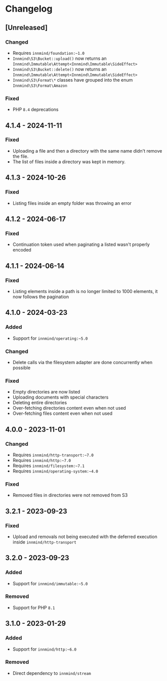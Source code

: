# Changelog

## [Unreleased]

### Changed

- Requires `innmind/foundation:~1.0`
- `Innmind\S3\Bucket::upload()` now returns an `Innmind\Immutable\Attempt<Innmind\Immutable\SideEffect>`
- `Innmind\S3\Bucket::delete()` now returns an `Innmind\Immutable\Attempt<Innmind\Immutable\SideEffect>`
- `Innmind\S3\Format\*` classes have grouped into the enum `Innmind\S3\Format\Amazon`

### Fixed

- PHP `8.4` deprecations

## 4.1.4 - 2024-11-11

### Fixed

- Uploading a file and then a directory with the same name didn't remove the file.
- The list of files inside a directory was kept in memory.

## 4.1.3 - 2024-10-26

### Fixed

- Listing files inside an empty folder was throwing an error

## 4.1.2 - 2024-06-17

### Fixed

- Continuation token used when paginating a listed wasn't properly encoded

## 4.1.1 - 2024-06-14

### Fixed

- Listing elements inside a path is no longer limited to 1000 elements, it now follows the pagination

## 4.1.0 - 2024-03-23

### Added

- Support for `innmind/operating:~5.0`

### Changed

- Delete calls via the filesystem adapter are done concurrently when possible

### Fixed

- Empty directories are now listed
- Uploading documents with special characters
- Deleting entire directories
- Over-fetching directories content even when not used
- Over-fetching files content even when not used

## 4.0.0 - 2023-11-01

### Changed

- Requires `innmind/http-transport:~7.0`
- Requires `innmind/http:~7.0`
- Requires `innmind/filesystem:~7.1`
- Requires `innmind/operating-system:~4.0`

### Fixed

- Removed files in directories were not removed from S3

## 3.2.1 - 2023-09-23

### Fixed

- Upload and removals not being executed with the deferred execution inside `innmind/http-transport`

## 3.2.0 - 2023-09-23

### Added

- Support for `innmind/immutable:~5.0`

### Removed

- Support for PHP `8.1`

## 3.1.0 - 2023-01-29

### Added

- Support for `innmind/http:~6.0`

### Removed

- Direct dependency to `innmind/stream`
